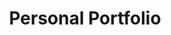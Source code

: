 ---
layout: project
title: Personal Portfolio
description: Designing and creating a personal portfolio website
---